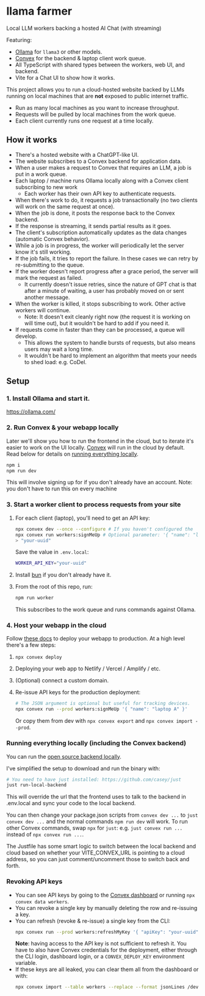 # llama farmer

Local LLM workers backing a hosted AI Chat (with streaming)

Featuring:

- [Ollama](https://ollama.com/) for `llama3` or other models.
- [Convex](https://convex.dev/) for the backend & laptop client work queue.
- All TypeScript with shared types between the workers, web UI, and backend.
- Vite for a Chat UI to show how it works.

This project allows you to run a cloud-hosted website backed by LLMs running on
local machines that are **not** exposed to public internet traffic.

- Run as many local machines as you want to increase throughput.
- Requests will be pulled by local machines from the work queue.
- Each client currently runs one request at a time locally.

## How it works

- There's a hosted website with a ChatGPT-like UI.
- The website subscribes to a Convex backend for application data.
- When a user makes a request to Convex that requires an LLM, a job is put in a work queue.
- Each laptop / machine runs Ollama locally along with a Convex client subscribing to new work
  - Each worker has their own API key to authenticate requests.
- When there's work to do, it requests a job transactionally (no two clients will work on the same request at once).
- When the job is done, it posts the response back to the Convex backend.
- If the response is streaming, it sends partial results as it goes.
- The client's subscription automatically updates as the data changes (automatic Convex behavior).
- While a job is in progress, the worker will periodically let the server know it's still working.
- If the job fails, it tries to report the failure. In these cases we can retry by re-submitting to the queue.
- If the worker doesn't report progress after a grace period, the server will mark the request as failed.
  - It currently doesn't issue retries, since the nature of GPT chat is that after
    a minute of waiting, a user has probably moved on or sent another message.
- When the worker is killed, it stops subscribing to work. Other active workers will continue.
  - Note: It doesn't exit cleanly right now (the request it is working on will time out),
    but it wouldn't be hard to add if you need it.
- If requests come in faster than they can be processed, a queue will develop.
  - This allows the system to handle bursts of requests, but also means users may wait a long time.
  - It wouldn't be hard to implement an algorithm that meets your needs to shed load: e.g. CoDel.

## Setup

### 1. Install Ollama and start it.

https://ollama.com/

### 2. Run Convex & your webapp locally

Later we'll show you how to run the frontend in the cloud, but to iterate it's
easier to work on the UI locally. [Convex](https://convex.dev) will run in the
cloud by default. Read below for details on
[running everything locally](#running-everything-locally).

```sh
npm i
npm run dev
```

This will involve signing up for if you don't already have an account.
Note: you don't have to run this on every machine

### 3. Start a worker client to process requests from your site

1. For each client (laptop), you'll need to get an API key:

   ```sh
   npx convex dev --once --configure # If you haven't configured the
   npx convex run workers:signMeUp # Optional parameter: '{ "name": "laptop A" }'
   > "your-uuid"
   ```

   Save the value in `.env.local`:

   ```sh
   WORKER_API_KEY="your-uuid"
   ```

2. Install [bun](https://bun.sh) if you don't already have it.

3. From the root of this repo, run:
   ```sh
   npm run worker
   ```
   This subscribes to the work queue and runs commands against Ollama.

### 4. Host your webapp in the cloud

Follow [these docs](https://docs.convex.dev/production) to deploy your webapp
to production. At a high level there's a few steps:

1. `npx convex deploy`
2. Deploying your web app to Netlify / Vercel / Amplify / etc.
3. (Optional) connect a custom domain.
4. Re-issue API keys for the production deployment:

   ```sh
   # The JSON argument is optional but useful for tracking devices.
   npx convex run --prod workers:signMeUp '{ "name": "laptop A" }'
   ```

   Or copy them from dev with `npx convex export` and `npx convex import --prod`.

### Running everything locally (including the Convex backend)

You can run the [open source backend locally](https://stack.convex.dev/developing-with-the-oss-backend).

I've simplified the setup to download and run the binary with:

```sh
# You need to have just installed: https://github.com/casey/just
just run-local-backend
```

This will override the url that the frontend uses to talk to the backend in .env.local
and sync your code to the local backend.

You can then change your package.json scripts from `convex dev ...` to `just convex dev ...` and
the normal commands `npm run dev` will work. To run other Convex commands, swap `npx` for `just`:
e.g. `just convex run ...` instead of `npx convex run ...`.

The Justfile has some smart logic to switch between the local backend and cloud based on whether
your VITE_CONVEX_URL is pointing to a cloud address, so you can just comment/uncomment those
to switch back and forth.

### Revoking API keys

- You can see API keys by going to the [Convex dashboard](https://dashboard.convex.dev/)
  or running `npx convex data workers`.
- You can revoke a single key by manually deleting the row and re-issuing a key.
- You can refresh (revoke & re-issue) a single key from the CLI:
  ```sh
  npx convex run --prod workers:refreshMyKey '{ "apiKey": "your-uuid" }'
  ```
  **Note**: having access to the API key is not sufficient to refresh it. You have to
  also have Convex credentials for the deployment, either through the CLI login,
  dashboard login, or a `CONVEX_DEPLOY_KEY` environment variable.
- If these keys are all leaked, you can clear them all from the dashboard or with:
  ```sh
  npx convex import --table workers --replace --format jsonLines /dev/null
  ```
